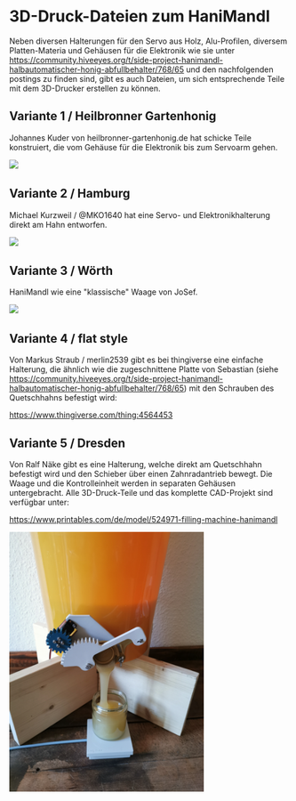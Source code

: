 # 3D-Druck-Dateien zum HaniMandl

Neben diversen Halterungen für den Servo aus Holz, Alu-Profilen, diversem Platten-Materia und Gehäusen für die Elektronik wie sie unter https://community.hiveeyes.org/t/side-project-hanimandl-halbautomatischer-honig-abfullbehalter/768/65 und den nachfolgenden postings zu finden sind, gibt es auch Dateien, um sich entsprechende Teile mit dem 3D-Drucker erstellen zu können. 


## Variante 1 / Heilbronner Gartenhonig

Johannes Kuder von heilbronner-gartenhonig.de hat schicke Teile konstruiert, die vom Gehäuse für die Elektronik bis zum Servoarm gehen. 

<img src="./variante-1_heilbronn/hanimandl-heilbronn-2.jpg" width="500">


## Variante 2 / Hamburg 

Michael Kurzweil / @MKO1640 hat eine Servo- und Elektronikhalterung direkt am Hahn entworfen. 

<img src="./variante-2_hamburg/hanimadl-ds3218/hanimadl.jpg" width="250">


## Variante 3 / Wörth

HaniMandl wie eine "klassische" Waage von JoSef. 

<img src="./variante-3_woerth/hanimandel-woerth-1.jpg" width="350">


## Variante 4 / flat style 

Von Markus Straub / merlin2539 gibt es bei thingiverse eine einfache Halterung, die ähnlich wie die zugeschnittene Platte von Sebastian (siehe https://community.hiveeyes.org/t/side-project-hanimandl-halbautomatischer-honig-abfullbehalter/768/65) mit den Schrauben des Quetschhahns befestigt wird:

https://www.thingiverse.com/thing:4564453


## Variante 5 / Dresden 

Von Ralf Näke gibt es eine Halterung, welche direkt am Quetschhahn befestigt wird und den Schieber über einen Zahnradantrieb bewegt. Die Waage und die Kontrolleinheit werden in separaten Gehäusen untergebracht. Alle 3D-Druck-Teile und das komplette CAD-Projekt sind verfügbar unter:

https://www.printables.com/de/model/524971-filling-machine-hanimandl

<img src="./variante-5_dresden/hanimandl-dresden-1.jpg" width="350">



